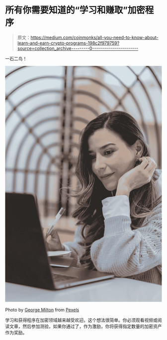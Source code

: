 # 所有你需要知道的“学习和赚取”加密程序

> 原文：<https://medium.com/coinmonks/all-you-need-to-know-about-learn-and-earn-crypto-programs-198c2f979759?source=collection_archive---------0----------------------->

一石二鸟！

![](img/a2137151e1a7faca3dfe3c9f47bf41ac.png)

Photo by [George Milton](https://www.pexels.com/@george-milton?utm_content=attributionCopyText&utm_medium=referral&utm_source=pexels) from [Pexels](https://www.pexels.com/photo/positive-woman-working-on-laptop-and-taking-notes-6954203/?utm_content=attributionCopyText&utm_medium=referral&utm_source=pexels)

学习和获得程序在加密领域越来越受欢迎。这个想法很简单。你必须观看视频或阅读文章，然后参加测验，如果你通过了，作为激励，你将获得指定数量的加密资产作为奖励。